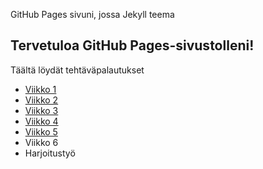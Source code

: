 GitHub Pages sivuni, jossa Jekyll teema
## Tervetuloa GitHub Pages-sivustolleni!
Täältä löydät tehtäväpalautukset
- [Viikko 1](viikko1.html)
- [Viikko 2](viikko2.md)
- [Viikko 3](vko3/index.html)
- [Viikko 4](vko4/index.html)
- [Viikko 5](viikko5.md)
- Viikko 6
- Harjoitustyö
